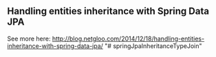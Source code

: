 ## Handling entities inheritance with Spring Data JPA

See more here: http://blog.netgloo.com/2014/12/18/handling-entities-inheritance-with-spring-data-jpa/
"# springJpaInheritanceTypeJoin" 
